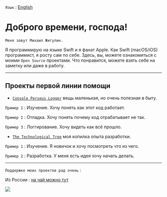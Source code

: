 `Язык` : [English](/README.md)

# Доброго времени, господа!

`Меня зовут Михаил Жигулин.`

Я программирую на языке Swift и я фанат Apple. Как Swift (macOS/iOS) программист, я росту сам по себе. Здесь, вы, можете ознакомиться с моими `Open Source` проектами. Что понравится, можете взять себе на заметку или даже в работу.

---

## Проекты первой линии помощи

- [`Console Perseus Logger`](https://github.com/perseusrealdeal/ConsolePerseusLogger) вещь маленькая, но очень полезная в быту.

`Пример 1` : Изучение. Хочу понять как этот код работает.

`Пример 2` : Отладка. Хочу понять почему код отрабатывает не так.

`Пример 3` : Логгирование. Хочу видеть как всё прошло.

- [`The Technological Tree`](https://github.com/perseusrealdeal/TheTechnologicalTree) моя копилка опыта разработки.

`Пример 1` : Изучение. Я новичок и хочу посмотреть что из чего.

`Пример 2` : Разработка. У меня есть идея хочу начать делать.

---

`Поддержке моих проектов рад очень` :

Из России : [на чай можно тут](https://pay.cloudtips.ru/p/7a3b0d37)

<a href="https://www.buymeacoffee.com/perseusrealdeal"><img src="https://img.buymeacoffee.com/button-api/?text=Сoffee&emoji=&slug=perseusrealdeal&button_colour=000000&font_colour=ffffff&outline_colour=ffffff&coffee_colour=FFDD00" /></a>

